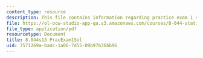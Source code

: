 ```yaml
---
content_type: resource
description: This file contains information regarding practice exam 1 solution.
file: https://ol-ocw-studio-app-qa.s3.amazonaws.com/courses/8-044-statistical-physics-i-spring-2013/7571269aba4c1a067d5509b97b36bb96_MIT8_044S13_E1Psol.pdf
file_type: application/pdf
resourcetype: Document
title: 8.044s13 PracExam1Sol
uid: 7571269a-ba4c-1a06-7d55-09b97b36bb96
---
```

